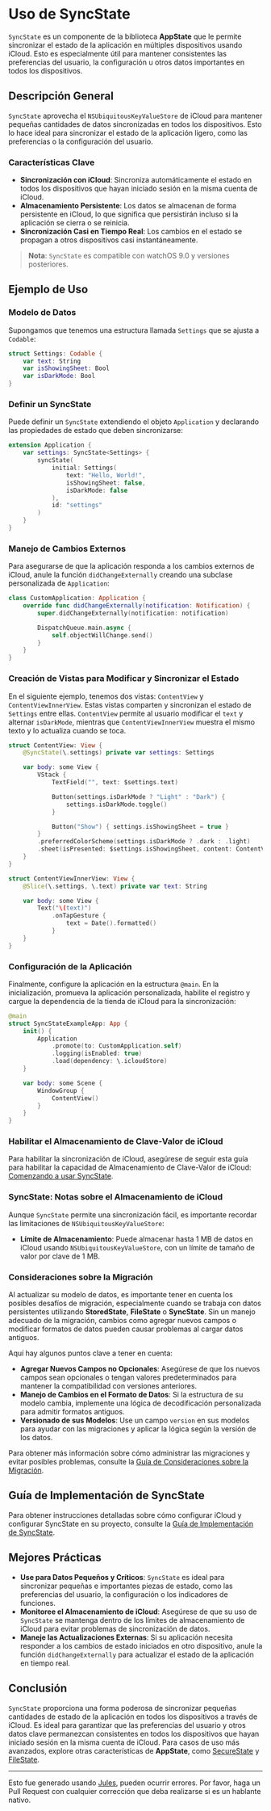 # Uso de SyncState

`SyncState` es un componente de la biblioteca **AppState** que le permite sincronizar el estado de la aplicación en múltiples dispositivos usando iCloud. Esto es especialmente útil para mantener consistentes las preferencias del usuario, la configuración u otros datos importantes en todos los dispositivos.

## Descripción General

`SyncState` aprovecha el `NSUbiquitousKeyValueStore` de iCloud para mantener pequeñas cantidades de datos sincronizadas en todos los dispositivos. Esto lo hace ideal para sincronizar el estado de la aplicación ligero, como las preferencias o la configuración del usuario.

### Características Clave

- **Sincronización con iCloud**: Sincroniza automáticamente el estado en todos los dispositivos que hayan iniciado sesión en la misma cuenta de iCloud.
- **Almacenamiento Persistente**: Los datos se almacenan de forma persistente en iCloud, lo que significa que persistirán incluso si la aplicación se cierra o se reinicia.
- **Sincronización Casi en Tiempo Real**: Los cambios en el estado se propagan a otros dispositivos casi instantáneamente.

> **Nota**: `SyncState` es compatible con watchOS 9.0 y versiones posteriores.

## Ejemplo de Uso

### Modelo de Datos

Supongamos que tenemos una estructura llamada `Settings` que se ajusta a `Codable`:

```swift
struct Settings: Codable {
    var text: String
    var isShowingSheet: Bool
    var isDarkMode: Bool
}
```

### Definir un SyncState

Puede definir un `SyncState` extendiendo el objeto `Application` y declarando las propiedades de estado que deben sincronizarse:

```swift
extension Application {
    var settings: SyncState<Settings> {
        syncState(
            initial: Settings(
                text: "Hello, World!",
                isShowingSheet: false,
                isDarkMode: false
            ),
            id: "settings"
        )
    }
}
```

### Manejo de Cambios Externos

Para asegurarse de que la aplicación responda a los cambios externos de iCloud, anule la función `didChangeExternally` creando una subclase personalizada de `Application`:

```swift
class CustomApplication: Application {
    override func didChangeExternally(notification: Notification) {
        super.didChangeExternally(notification: notification)

        DispatchQueue.main.async {
            self.objectWillChange.send()
        }
    }
}
```

### Creación de Vistas para Modificar y Sincronizar el Estado

En el siguiente ejemplo, tenemos dos vistas: `ContentView` y `ContentViewInnerView`. Estas vistas comparten y sincronizan el estado de `Settings` entre ellas. `ContentView` permite al usuario modificar el `text` y alternar `isDarkMode`, mientras que `ContentViewInnerView` muestra el mismo texto y lo actualiza cuando se toca.

```swift
struct ContentView: View {
    @SyncState(\.settings) private var settings: Settings

    var body: some View {
        VStack {
            TextField("", text: $settings.text)

            Button(settings.isDarkMode ? "Light" : "Dark") {
                settings.isDarkMode.toggle()
            }

            Button("Show") { settings.isShowingSheet = true }
        }
        .preferredColorScheme(settings.isDarkMode ? .dark : .light)
        .sheet(isPresented: $settings.isShowingSheet, content: ContentViewInnerView.init)
    }
}

struct ContentViewInnerView: View {
    @Slice(\.settings, \.text) private var text: String

    var body: some View {
        Text("\(text)")
            .onTapGesture {
                text = Date().formatted()
            }
    }
}
```

### Configuración de la Aplicación

Finalmente, configure la aplicación en la estructura `@main`. En la inicialización, promueva la aplicación personalizada, habilite el registro y cargue la dependencia de la tienda de iCloud para la sincronización:

```swift
@main
struct SyncStateExampleApp: App {
    init() {
        Application
            .promote(to: CustomApplication.self)
            .logging(isEnabled: true)
            .load(dependency: \.icloudStore)
    }

    var body: some Scene {
        WindowGroup {
            ContentView()
        }
    }
}
```

### Habilitar el Almacenamiento de Clave-Valor de iCloud

Para habilitar la sincronización de iCloud, asegúrese de seguir esta guía para habilitar la capacidad de Almacenamiento de Clave-Valor de iCloud: [Comenzando a usar SyncState](https://github.com/0xLeif/AppState/wiki/Starting-to-use-SyncState).

### SyncState: Notas sobre el Almacenamiento de iCloud

Aunque `SyncState` permite una sincronización fácil, es importante recordar las limitaciones de `NSUbiquitousKeyValueStore`:

- **Límite de Almacenamiento**: Puede almacenar hasta 1 MB de datos en iCloud usando `NSUbiquitousKeyValueStore`, con un límite de tamaño de valor por clave de 1 MB.

### Consideraciones sobre la Migración

Al actualizar su modelo de datos, es importante tener en cuenta los posibles desafíos de migración, especialmente cuando se trabaja con datos persistentes utilizando **StoredState**, **FileState** o **SyncState**. Sin un manejo adecuado de la migración, cambios como agregar nuevos campos o modificar formatos de datos pueden causar problemas al cargar datos antiguos.

Aquí hay algunos puntos clave a tener en cuenta:
- **Agregar Nuevos Campos no Opcionales**: Asegúrese de que los nuevos campos sean opcionales o tengan valores predeterminados para mantener la compatibilidad con versiones anteriores.
- **Manejo de Cambios en el Formato de Datos**: Si la estructura de su modelo cambia, implemente una lógica de decodificación personalizada para admitir formatos antiguos.
- **Versionado de sus Modelos**: Use un campo `version` en sus modelos para ayudar con las migraciones y aplicar la lógica según la versión de los datos.

Para obtener más información sobre cómo administrar las migraciones y evitar posibles problemas, consulte la [Guía de Consideraciones sobre la Migración](migration-considerations.md).

## Guía de Implementación de SyncState

Para obtener instrucciones detalladas sobre cómo configurar iCloud y configurar SyncState en su proyecto, consulte la [Guía de Implementación de SyncState](syncstate-implementation.md).

## Mejores Prácticas

- **Use para Datos Pequeños y Críticos**: `SyncState` es ideal para sincronizar pequeñas e importantes piezas de estado, como las preferencias del usuario, la configuración o los indicadores de funciones.
- **Monitoree el Almacenamiento de iCloud**: Asegúrese de que su uso de `SyncState` se mantenga dentro de los límites de almacenamiento de iCloud para evitar problemas de sincronización de datos.
- **Maneje las Actualizaciones Externas**: Si su aplicación necesita responder a los cambios de estado iniciados en otro dispositivo, anule la función `didChangeExternally` para actualizar el estado de la aplicación en tiempo real.

## Conclusión

`SyncState` proporciona una forma poderosa de sincronizar pequeñas cantidades de estado de la aplicación en todos los dispositivos a través de iCloud. Es ideal para garantizar que las preferencias del usuario y otros datos clave permanezcan consistentes en todos los dispositivos que hayan iniciado sesión en la misma cuenta de iCloud. Para casos de uso más avanzados, explore otras características de **AppState**, como [SecureState](usage-securestate.md) y [FileState](usage-filestate.md).

---
Esto fue generado usando [Jules](https://jules.google), pueden ocurrir errores. Por favor, haga un Pull Request con cualquier corrección que deba realizarse si es un hablante nativo.
